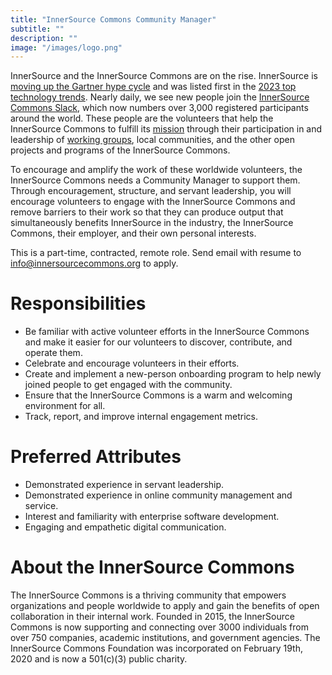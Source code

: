 ```yaml
---
title: "InnerSource Commons Community Manager"
subtitle: ""
description: ""
image: "/images/logo.png"
---
```


InnerSource and the InnerSource Commons are on the rise.  InnerSource is [moving up the Gartner hype cycle](https://www.gartner.com/en/newsroom/press-releases/2023-11-28-gartner-hype-cycle-shows-ai-practices-and-platform-engineering-will-reach-mainstream-adoption-in-software-engineering-in-two-to-five-years?mc_cid=0fc03067bf&mc_eid=d4411f3314) and was listed first in the [2023 top technology trends](https://www.gartner.com/en/newsroom/press-releases/gartner-identifies-the-top-strategic-technology-trends-in-software-engineering-trends-for-2023).  Nearly daily, we see new people join the [InnerSource Commons Slack](https://innersourcecommons.org/slack), which now numbers over 3,000 registered participants around the world.  These people are the volunteers that help the InnerSource Commons to fulfill its [mission](https://innersourcecommons.org/about/) through their participation in and leadership of [working groups](https://innersourcecommons.org/community/), local communities, and the other open projects and programs of the InnerSource Commons.


To encourage and amplify the work of these worldwide volunteers, the InnerSource Commons needs a Community Manager to support them.  Through encouragement, structure, and servant leadership, you will encourage volunteers to engage with the InnerSource Commons and remove barriers to their work so that they can produce output that simultaneously benefits InnerSource in the industry, the InnerSource Commons, their employer, and their own personal interests.


This is a part-time, contracted, remote role.  Send email with resume to info@innersourcecommons.org to apply.

# Responsibilities

* Be familiar with active volunteer efforts in the InnerSource Commons and make it easier for our volunteers to discover, contribute, and operate them.
* Celebrate and encourage volunteers in their efforts.
* Create and implement a new-person onboarding program to help newly joined people to get engaged with the community.
* Ensure that the InnerSource Commons is a warm and welcoming environment for all.
* Track, report, and improve internal engagement metrics.

# Preferred Attributes

* Demonstrated experience in servant leadership.
* Demonstrated experience in online community management and service.
* Interest and familiarity with enterprise software development.
* Engaging and empathetic digital communication.


# About the InnerSource Commons
The InnerSource Commons is a thriving community that empowers organizations and people worldwide to apply and gain the benefits of open collaboration in their internal work. Founded in 2015, the InnerSource Commons is now supporting and connecting over 3000 individuals from over 750 companies, academic institutions, and government agencies. The InnerSource Commons Foundation was incorporated on February 19th, 2020 and is now a 501(c)(3) public charity.
